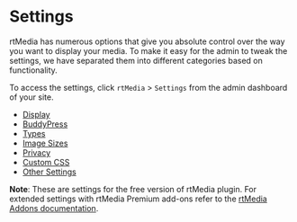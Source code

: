 # Settings

rtMedia has numerous options that give you absolute control over the way you want to display your media. To make it easy for the admin to tweak the settings,  we have separated them into different categories based on functionality.

To access the settings, click `rtMedia` > `Settings` from the admin dashboard of your site.

- [Display](display.md)
- [BuddyPress](buddypress.md)
- [Types](types.md)
- [Image Sizes](image-sizes.md)
- [Privacy](privacy.md)
- [Custom CSS](custom-css.md)
- [Other Settings](other-settings.md)

**Note**: These are settings for the free version of rtMedia plugin. For extended settings with rtMedia Premium add-ons refer to the [rtMedia Addons documentation](../addons/README.md).